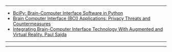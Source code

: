 --------
- [BciPy: Brain-Computer Interface Software in Python](https://arxiv.org/abs/2002.06642)
- [Brain Computer Interface (BCI) Applications: Privacy Threats and
Countermeasures](https://inspire.cse.unt.edu/sites/default/files/20.pdf)
- [Integrating Brain-Computer Interface Technology With Augmented and Virtual Reality. Paul Sajda](https://www.youtube.com/watch?v=fn9eBJFvSuA)

---------
---------
